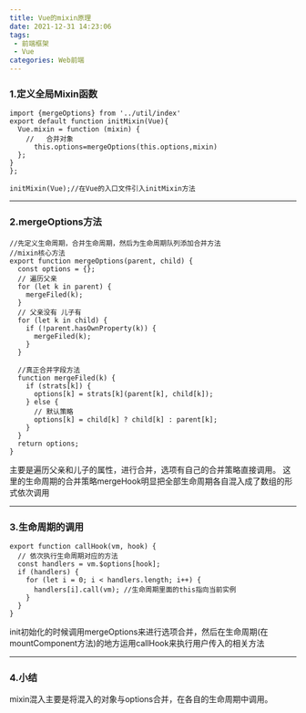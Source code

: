 ```yaml
---
title: Vue的mixin原理
date: 2021-12-31 14:23:06
tags:
 - 前端框架
 - Vue
categories: Web前端
---
```

### 1.定义全局Mixin函数
```
import {mergeOptions} from '../util/index'
export default function initMixin(Vue){
  Vue.mixin = function (mixin) {
    //   合并对象
      this.options=mergeOptions(this.options,mixin)
  };
}
};

initMixin(Vue);//在Vue的入口文件引入initMixin方法
```
---
### 2.mergeOptions方法
```
//先定义生命周期，合并生命周期，然后为生命周期队列添加合并方法
//mixin核心方法
export function mergeOptions(parent, child) {
  const options = {};
  // 遍历父亲
  for (let k in parent) {
    mergeFiled(k);
  }
  // 父亲没有 儿子有
  for (let k in child) {
    if (!parent.hasOwnProperty(k)) {
      mergeFiled(k);
    }
  }

  //真正合并字段方法
  function mergeFiled(k) {
    if (strats[k]) {
      options[k] = strats[k](parent[k], child[k]);
    } else {
      // 默认策略
      options[k] = child[k] ? child[k] : parent[k];
    }
  }
  return options;
}
```
主要是遍历父亲和儿子的属性，进行合并，选项有自己的合并策略直接调用。
这里的生命周期的合并策略mergeHook明显把全部生命周期各自混入成了数组的形式依次调用

---
### 3.生命周期的调用
```
export function callHook(vm, hook) {
  // 依次执行生命周期对应的方法
  const handlers = vm.$options[hook];
  if (handlers) {
    for (let i = 0; i < handlers.length; i++) {
      handlers[i].call(vm); //生命周期里面的this指向当前实例
    }
  }
}
```
init初始化的时候调用mergeOptions来进行选项合并，然后在生命周期(在mountComponent方法)的地方运用callHook来执行用户传入的相关方法

---
### 4.小结
mixin混入主要是将混入的对象与options合并，在各自的生命周期中调用。